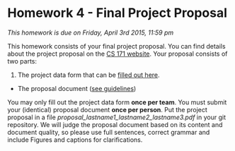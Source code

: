 
# Homework 4 - Final Project Proposal 
*This homework is due on Friday, April 3rd 2015, 11:59 pm*

This homework consists of your final project proposal. You can find details about the project proposal on the [CS 171 website](http://www.cs171.org/2015/project/). Your proposal consists of two parts:

1. The project data form that can be [filled out here](http://goo.gl/forms/7mUvvOTtW2).
- The proposal document ([see guidelines](http://www.cs171.org/2015/project/#proposal))

You may only fill out the project data form **once per team**. You must submit your (identical) proposal document **once per person**. Put the project proposal in a file *proposal_lastname1_lastname2_lastname3.pdf* in your git repository. We will judge the proposal document based on its content and document quality, so please use full sentences, correct grammar and include Figures and captions for clarifications.

